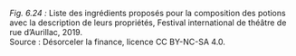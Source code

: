 *Fig. 6.24 :* Liste des ingrédients proposés pour la composition des potions avec la description de leurs propriétés, Festival international de théâtre de rue d’Aurillac, 2019.  
Source : Désorceler la finance, licence CC BY-NC-SA 4.0.